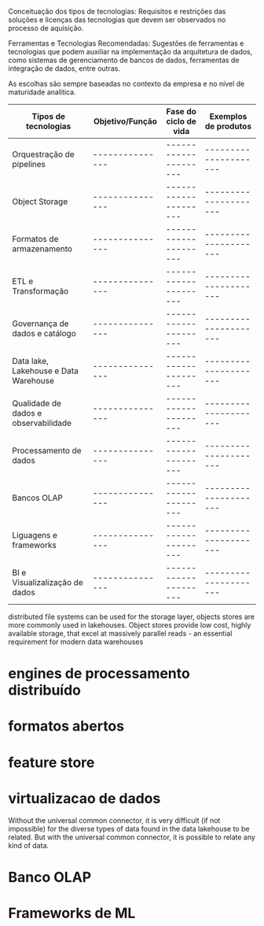 Conceituação dos tipos de tecnologias: Requisitos e restrições das soluções e licenças das tecnologias que devem ser observados no processo de aquisição.

Ferramentas e Tecnologias Recomendadas: Sugestões de ferramentas e tecnologias que podem auxiliar na implementação da arquitetura de dados, como sistemas de gerenciamento de bancos de dados, ferramentas de integração de dados, entre outras.

As escolhas são sempre baseadas no contexto da empresa e no nível de maturidade analitica.



Tipos de tecnologias | Objetivo/Função | Fase do ciclo de vida | Exemplos de produtos
---------------------| --------------- | --------------------- | ---------------------
Orquestração de pipelines | --------------- | --------------------- | ---------------------
Object Storage | --------------- | --------------------- | ---------------------
Formatos de armazenamento | --------------- | --------------------- | ---------------------
ETL e Transformação | --------------- | --------------------- | ---------------------
Governança de dados e catálogo | --------------- | --------------------- | ---------------------
Data lake, Lakehouse e Data Warehouse | --------------- | --------------------- | ---------------------
Qualidade de dados e observabilidade |--------------- | --------------------- | ---------------------
Processamento de dados | --------------- | --------------------- | ---------------------
Bancos OLAP |  --------------- | --------------------- | ---------------------
Liguagens e frameworks | --------------- | --------------------- | ---------------------
BI e Visualizalização de dados | --------------- | --------------------- | ---------------------




distributed file systems can be used for the storage layer, objects stores are more commonly used in lakehouses. Object stores provide low cost, highly available storage, that excel at massively parallel reads - an essential requirement for modern data warehouses

#  

# engines de processamento distribuído

# formatos abertos

# feature store

# virtualizacao de dados
 Without the universal common connector, it is 
very difficult (if not impossible) for the diverse types of 
data found in the data lakehouse to be related. But with 
the universal common connector, it is possible to relate any 
kind of data.

# Banco OLAP

# Frameworks de ML

# 